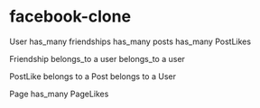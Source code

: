 # facebook-clone


User has_many friendships
     has_many posts
     has_many PostLikes

Friendship belongs_to a user
           belongs_to a user

PostLike  belongs to a Post
          belongs to a User



Page has_many PageLikes  
